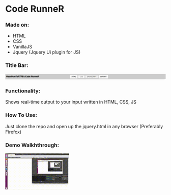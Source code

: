 # Code RunneR <br />
### Made on:
<ul>
    <li>HTML</li>
    <li>CSS</li>
    <li>VanillaJS</li>
    <li>Jquery (Jquery Ui plugin for JS)</li>
</ul>


### Title Bar:

![Title Bar](art/bar.png) 


### Functionality:
<p>Shows real-time output to your input written in HTML, CSS, JS</p>

### How To Use:
<p>Just clone the repo and open up the jquery.html in any browser (Preferably Firefox)</p>


### Demo Walkhthrough:

![Demo](art/demo.gif) 
